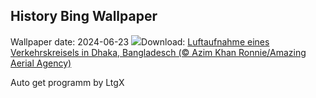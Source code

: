 ## History Bing Wallpaper
Wallpaper date: 2024-06-23
![](https://www.bing.com/th?id=OHR.DhakaBangladesh_DE-DE1601087316_UHD.jpg&w=1000)Download: [Luftaufnahme eines Verkehrskreisels in Dhaka, Bangladesch (© Azim Khan Ronnie/Amazing Aerial Agency)](https://www.bing.com/th?id=OHR.DhakaBangladesh_DE-DE1601087316_UHD.jpg)

Auto get programm by LtgX
